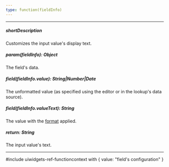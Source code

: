 ```yaml
---
type: function(fieldInfo)
---
```

---
##### shortDescription
Customizes the input value's display text.

##### param(fieldInfo): Object
The field's data.

##### field(fieldInfo.value): String|Number|Date
The unformatted value (as specified using the editor or in the lookup's data source).

##### field(fieldInfo.valueText): String
The value with the [format](/api-reference/10%20UI%20Widgets/dxFilterBuilder/5%20Field/format.md '/Documentation/ApiReference/UI_Widgets/dxFilterBuilder/Field/#format') applied.

##### return: String
The input value's text.

---
#include uiwidgets-ref-functioncontext with { 
    value: "field's configuration"
}